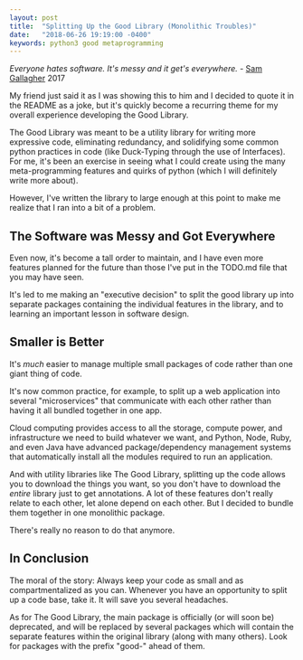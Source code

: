 ```yaml
---
layout: post
title:  "Splitting Up the Good Library (Monolithic Troubles)"
date:   "2018-06-26 19:19:00 -0400"
keywords: python3 good metaprogramming
---
```


_Everyone hates software. It's messy and it get's everywhere._ - [Sam Gallagher](https://github.com/sjgallagher2) 2017

My friend just said it as I was showing this to him and I decided to quote it in the README as a joke, but it's quickly become a recurring theme for my overall experience developing the Good Library.

The Good Library was meant to be a utility library for writing more expressive code, eliminating redundancy, and solidifying some common python practices in code (like Duck-Typing through the use of Interfaces).  For me, it's been an exercise in seeing what I could create using the many meta-programming features and quirks of python (which I will definitely write more about).

However, I've written the library to large enough at this point to make me realize that I ran into a bit of a problem.

## The Software was Messy and Got Everywhere

Even now, it's become a tall order to maintain, and I have even more features planned for the future than those I've put in the TODO.md file that you may have seen.

It's led to me making an "executive decision" to split the good library up into separate packages containing the individual features in the library, and to learning an important lesson in software design.

## Smaller is Better

It's _much_ easier to manage multiple small packages of code rather than one giant thing of code.

It's now common practice, for example, to split up a web application into several "microservices" that communicate with each other rather than having it all bundled together in one app.

Cloud computing provides access to all the storage, compute power, and infrastructure we need to build whatever we want, and Python, Node, Ruby, and even Java have advanced package/dependency management systems that automatically install all the modules required to run an application.

And with utility libraries like The Good Library, splitting up the code allows you to download the things you want, so you don't have to download the _entire_ library just to get annotations. A lot of these features don't really relate to each other, let alone depend on each other. But I decided to bundle them together in one monolithic package.

There's really no reason to do that anymore.

## In Conclusion

The moral of the story: Always keep your code as small and as compartmentalized as you can. Whenever you have an opportunity to split up a code base, take it. It will save you several headaches.

As for The Good Library, the main package is officially (or will soon be) deprecated, and will be replaced by several packages which will contain the separate features within the original library (along with many others). Look for packages with the prefix "good-" ahead of them.
